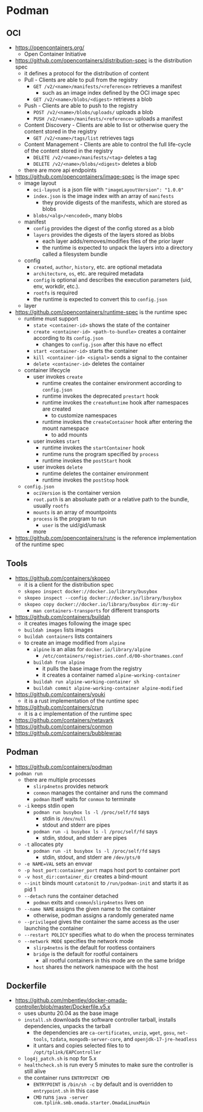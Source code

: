 Podman
======

## OCI

- <https://opencontainers.org/>
  - Open Container Initiative
- <https://github.com/opencontainers/distribution-spec> is the distribution
  spec
  - it defines a protocol for the distribution of content
  - Pull - Clients are able to pull from the registry
    - `GET /v2/<name>/manifests/<reference>` retrieves a manifest
      - such as an image index defined by the OCI image spec
    - `GET /v2/<name>/blobs/<digest>` retrieves a blob
  - Push - Clients are able to push to the registry
    - `POST /v2/<name>/blobs/uploads/` uploads a blob
    - `PUSH /v2/<name>/manifests/<reference>` uploads a manifest
  - Content Discovery - Clients are able to list or otherwise query the
    content stored in the registry
    - `GET /v2/<name>/tags/list` retrieves tags
  - Content Management - Clients are able to control the full life-cycle of
    the content stored in the registry
    - `DELETE /v2/<name>/manifests/<tag>` deletes a tag
    - `DELETE /v2/<name>/blobs/<digest>` deletes a blob
  - there are more api endpoints
- <https://github.com/opencontainers/image-spec> is the image spec
  - image layout
    - `oci-layout` is a json file with `"imageLayoutVersion": "1.0.0"`
    - `index.json` is the image index with an array of `manifests`
      - they provide digests of the manifests, which are stored as blobs
    - `blobs/<alg>/<encoded>`, many blobs
  - manifest
    - `config` provides the digest of the config stored as a blob
    - `layers` provides the digests of the layers stored as blobs
      - each layer adds/removes/modifies files of the prior layer
      - the runtime is expected to unpack the layers into a directory called a
        filesystem bundle
  - config
    - `created`, `author`, `history`, etc. are optional metadata
    - `architecture`, `os`, etc. are required metadata
    - `config` is optional and describes the execution parameters (uid, env,
      workdir, etc.).
    - `rootfs` is required
    - the runtime is expected to convert this to `config.json`
  - layer
- <https://github.com/opencontainers/runtime-spec> is the runtime spec
  - runtime must support
    - `state <container-id>` shows the state of the container
    - `create <container-id> <path-to-bundle>` creates a container according
      to its `config.json`
      - changes to `config.json` after this have no effect
    - `start <container-id>` starts the container
    - `kill <container-id> <signal>` sends a signal to the container
    - `delete <container-id>` deletes the container
  - container lifecycle
    - user invokes `create`
      - runtime creates the container environment according to `config.json`
      - runtime invokes the deprecated `prestart` hook
      - runtime invokes the `createRuntime` hook after namespaces are created
        - to customize namespaces
      - runtime invokes the `createContainer` hook after entering the mount
        namespace
        - to add mounts
    - user invokes `start`
      - runtime invokes the `startContainer` hook
      - runtime runs the program specified by `process`
      - runtime invokes the `postStart` hook
    - user invokes `delete`
      - runtime deletes the container environment
      - runtime invokes the `postStop` hook
  - `config.json`
    - `ociVersion` is the container version
    - `root.path` is an absoluate path or a relative path to the bundle,
      usually `rootfs`
    - `mounts` is an array of mountpoints
    - `process` is the program to run
      - `user` is the uid/gid/umask
    - more
- <https://github.com/opencontainers/runc> is the reference implementation of
  the runtime spec

## Tools

- <https://github.com/containers/skopeo>
  - it is a client for the distribution spec
  - `skopeo inspect docker://docker.io/library/busybox`
  - `skopeo inspect --config docker://docker.io/library/busybox`
  - `skopeo copy docker://docker.io/library/busybox dir:my-dir`
    - `man containers-transports` for different transports
- <https://github.com/containers/buildah>
  - it creates images following the image spec
  - `buildah images` lists images
  - `buildah containers` lists containers
  - to create an image modified from `alpine`
    - `alpine` is an alias for `docker.io/library/alpine`
      - `/etc/containers/registries.conf.d/00-shortnames.conf`
    - `buildah from alpine`
      - it pulls the base image from the registry
      - it creates a container named `alpine-working-container`
    - `buildah run alpine-working-container sh`
    - `buildah commit alpine-working-container alpine-modified`
- <https://github.com/containers/youki>
  - it is a rust implementation of the runtime spec
- <https://github.com/containers/crun>
  - it is a c implementation of the runtime spec
- <https://github.com/containers/netavark>
- <https://github.com/containers/conmon>
- <https://github.com/containers/bubblewrap>

## Podman

- <https://github.com/containers/podman>
- `podman run`
  - there are multiple processes
    - `slirp4netns` provides network
    - `conmon` manages the container and runs the command
    - `podman` itself waits for `conmon` to terminate
  - `-i` keeps stdin open
    - `podman run busybox ls -l /proc/self/fd` says
      - stdin is `/dev/null`
      - stdout and stderr are pipes
    - `podman run -i busybox ls -l /proc/self/fd` says
      - stdin, stdout, and stderr are pipes
  - `-t` allocates pty
    - `podman run -it busybox ls -l /proc/self/fd` says
      - stdin, stdout, and stderr are `/dev/pts/0`
  - `-e NAME=VAL` sets an envvar
  - `-p host_port:container_port` maps host port to container port
  - `-v host_dir:container_dir` creates a bind-mount
  - `--init` binds mount `catatonit` to `/run/podman-init` and starts it as
    pid 1
  - `--detach` runs the container detached
    - `podman` exits and `conmon`/`slirp4netns` lives on
  - `--name NAME` assigns the given name to the container
    - otherwise, podman assigns a randomly generated name
  - `--privileged` gives the container the same access as the user launching
    the container
  - `--restart POLICY` specifies what to do when the process terminates
  - `--network MODE` specifies the network mode
    - `slirp4netns` is the default for rootless containers
    - `bridge` is the default for rootful containers
      - all rootful containers in this mode are on the same bridge
    - `host` shares the network namespace with the host

## Dockerfile

- <https://github.com/mbentley/docker-omada-controller/blob/master/Dockerfile.v5.x>
  - uses ubuntu 20.04 as the base image
  - `install.sh` downloads the software controller tarball, installs
    dependencies, unpacks the tarball
    - the dependencies are `ca-certificates`, `unzip`, `wget`, `gosu`,
      `net-tools`, `tzdata`, `mongodb-server-core`, and
      `openjdk-17-jre-headless`
    - it untars and copies selected files to to `/opt/tplink/EAPController`
  - `log4j_patch.sh` is nop for 5.x
  - `healthcheck.sh` is run every 5 minutes to make sure the controller is
    still alive
  - the container runs `ENTRYPOINT CMD`
    - `ENTRYPOINT` is `/bin/sh -c` by default and is overridden to
      `entrypoint.sh` in this case
    - `CMD` runs `java -server com.tplink.smb.omada.starter.OmadaLinuxMain`
